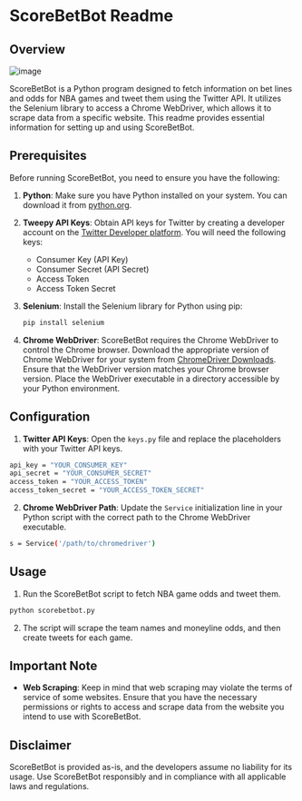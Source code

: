 # ScoreBetBot Readme

## Overview
![image](https://github.com/Raymondtaoo/ScoreBetBot/assets/123979366/d34884c2-bac4-48e7-ad43-69272399f7d6)

ScoreBetBot is a Python program designed to fetch information on bet lines and odds for NBA games and tweet them using the Twitter API. It utilizes the Selenium library to access a Chrome WebDriver, which allows it to scrape data from a specific website. This readme provides essential information for setting up and using ScoreBetBot.

## Prerequisites

Before running ScoreBetBot, you need to ensure you have the following:

1. **Python**: Make sure you have Python installed on your system. You can download it from [python.org](https://www.python.org/downloads/).

2. **Tweepy API Keys**: Obtain API keys for Twitter by creating a developer account on the [Twitter Developer platform](https://developer.twitter.com/en/apps). You will need the following keys:

   - Consumer Key (API Key)
   - Consumer Secret (API Secret)
   - Access Token
   - Access Token Secret

3. **Selenium**: Install the Selenium library for Python using pip:

   ```bash
   pip install selenium
   ```
4. **Chrome WebDriver**: ScoreBetBot requires the Chrome WebDriver to control the Chrome browser. Download the appropriate version of Chrome WebDriver for your system from [ChromeDriver Downloads](https://sites.google.com/chromium.org/driver/). Ensure that the WebDriver version matches your Chrome browser version. Place the WebDriver executable in a directory accessible by your Python environment.

## Configuration

1. **Twitter API Keys**: Open the `keys.py` file and replace the placeholders with your Twitter API keys.
```bash
api_key = "YOUR_CONSUMER_KEY"
api_secret = "YOUR_CONSUMER_SECRET"
access_token = "YOUR_ACCESS_TOKEN"
access_token_secret = "YOUR_ACCESS_TOKEN_SECRET"
```

2. **Chrome WebDriver Path**: Update the `Service` initialization line in your Python script with the correct path to the Chrome WebDriver executable.
```bash
s = Service('/path/to/chromedriver')
```
## Usage

1. Run the ScoreBetBot script to fetch NBA game odds and tweet them.
```bash
python scorebetbot.py
```

2. The script will scrape the team names and moneyline odds, and then create tweets for each game.

## Important Note

- **Web Scraping**: Keep in mind that web scraping may violate the terms of service of some websites. Ensure that you have the necessary permissions or rights to access and scrape data from the website you intend to use with ScoreBetBot.

## Disclaimer

ScoreBetBot is provided as-is, and the developers assume no liability for its usage. Use ScoreBetBot responsibly and in compliance with all applicable laws and regulations.
